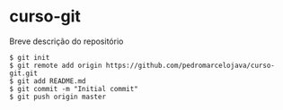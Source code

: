 # curso-git
Breve descrição do repositório
````shell
$ git init
$ git remote add origin https://github.com/pedromarcelojava/curso-git.git
$ git add README.md
$ git commit -m "Initial commit"
$ git push origin master
````
